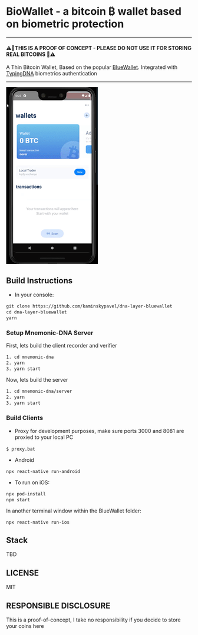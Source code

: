 # BioWallet - a bitcoin ₿ wallet based on biometric protection
---
####  ⚠🛑THIS IS A PROOF OF CONCEPT - PLEASE DO NOT USE IT FOR STORING REAL BITCOINS 🛑⚠ 

A Thin Bitcoin Wallet, Based on the popular [BlueWallet](www.bluewallet.io).
Integrated with [TypingDNA](typingdna.com) biometrics authentication

---

<img src="./assets/preview.gif">


## Build Instructions

* In your console:

```
git clone https://github.com/kaminskypavel/dna-layer-bluewallet
cd dna-layer-bluewallet
yarn
```


### Setup Mnemonic-DNA Server 

First, lets build the client recorder and verifier 
```
1. cd mnemonic-dna
2. yarn
3. yarn start
```

Now, lets build the server  
```
1. cd mnemonic-dna/server
2. yarn
3. yarn start
```
### Build Clients

* Proxy 
for development purposes, 
make sure ports 3000 and 8081 are proxied to your local PC

```$ proxy.bat ```

* Android

```
npx react-native run-android
```

* To run on iOS:

```
npx pod-install
npm start
```

In another terminal window within the BlueWallet folder:
```
npx react-native run-ios
```
## Stack
TBD

## LICENSE
MIT

## RESPONSIBLE DISCLOSURE
This is a proof-of-concept, I take no responsibility if you decide to store your coins here
